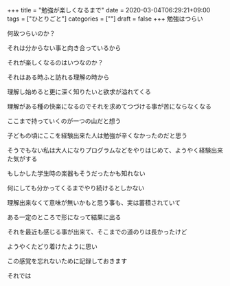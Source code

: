 +++
title = "勉強が楽しくなるまで"
date = 2020-03-04T06:29:21+09:00
tags = ["ひとりごと"]
categories = [""]
draft = false
+++
勉強はつらい

何故つらいのか？

それは分からない事と向き合っているから

それが楽しくなるのはいつなのか？

それはある時ふと訪れる理解の時から

理解し始めると更に深く知りたいと欲求が溢れてくる

理解がある種の快楽になるのでそれを求めてつづける事が苦にならなくなる

ここまで持っていくのが一つの山だと想う

子どもの頃にここを経験出来た人は勉強が辛くなかったのだと思う

そうでもない私は大人になりプログラムなどをやりはじめて、ようやく経験出来た気がする

もしかした学生時の楽器もそうだったかも知れない

何にしても分かってくるまでやり続けるとしかない

理解出来なくて意味が無いかもと思う事も、実は蓄積されていて

ある一定のところで形になって結果に出る

それを最近も感じる事が出来て、そこまでの道のりは長かったけど

ようやくたどり着けたように思い

この感覚を忘れないために記録しておきます

それでは
